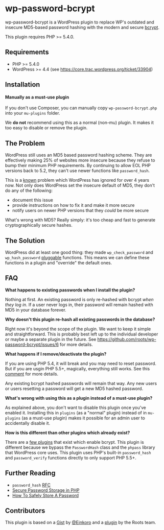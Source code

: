 # wp-password-bcrypt
wp-password-bcrypt is a WordPress plugin to replace WP's outdated and insecure MD5-based password hashing with the modern and secure [bcrypt](https://en.wikipedia.org/wiki/Bcrypt).

This plugin requires PHP >= 5.4.0.

## Requirements

* PHP >= 5.4.0
* WordPress >= 4.4 (see https://core.trac.wordpress.org/ticket/33904)

## Installation

#### Manually as a must-use plugin

If you don't use Composer, you can manually copy `wp-password-bcrypt.php` into your `mu-plugins` folder.

We **do not** recommend using this as a normal (non-mu) plugin. It makes it too easy to disable or remove the plugin.

## The Problem

WordPress still uses an MD5 based password hashing scheme. They are effectively making 25% of websites more insecure because they refuse to bump their minimum PHP requirements. By continuing to allow EOL PHP versions back to 5.2, they can't use newer functions like `password_hash`.

This is a [known](https://core.trac.wordpress.org/ticket/21022) problem which WordPress has ignored for over 4 years now. Not only does WordPress set the insecure default of MD5, they don't do any of the following:

* document this issue
* provide instructions on how to fix it and make it more secure
* notify users on newer PHP versions that they *could* be more secure

What's wrong with MD5? Really simply: it's too cheap and fast to generate cryptographically secure hashes.

## The Solution

WordPress did at least one good thing: they made `wp_check_password` and `wp_hash_password` [pluggable](https://codex.wordpress.org/Pluggable_Functions) functions. This means we can define these functions in a plugin and "override" the default ones.

## FAQ

**What happens to existing passwords when I install the plugin?**

Nothing at first. An existing password is only re-hashed with bcrypt *when they log in*. If a user never logs in, their password will remain hashed with MD5 in your database forever.

**Why doesn't this plugin re-hash all existing passwords in the database?**

Right now it's beyond the scope of the plugin. We want to keep it simple and straightforward. This is probably best left up to the individual developer or maybe a separate plugin in the future. See https://github.com/roots/wp-password-bcrypt/issues/6 for more details.

**What happens if I remove/deactivate the plugin?**

If you are using PHP 5.4, it will break and you may need to reset password. But if you are usgin PHP 5.5+, magically, everything still works. See this [comment](https://github.com/roots/wp-password-bcrypt/issues/7#issuecomment-190919884) for more details.

Any existing bcrypt hashed passwords will remain that way. Any new users or users resetting a password will get a new MD5 hashed password.

**What's wrong with using this as a plugin instead of a must-use plugin?**

As explained above, you don't want to disable this plugin once you've enabled it. Installing this in `plugins` (as a "normal" plugin) instead of in `mu-plugins` (as a must-use plugin) makes it possible for an admin user to accidentally disable it.

**How is this different than other plugins which already exist?**

There are a [few plugins](https://en-gb.wordpress.org/plugins/search.php?q=bcrypt) that exist which enable bcrypt. This plugin is different because we bypass the `PasswordHash` class and the `phpass` library that WordPress core uses. This plugin uses PHP's built-in `password_hash` and `password_verify` functions directly to only support PHP 5.5+.

## Further Reading

* `password_hash` [RFC](https://wiki.php.net/rfc/password_hash)
* [Secure Password Storage in PHP](https://paragonie.com/blog/2016/02/how-safely-store-password-in-2016#php)
* [How To Safely Store A Password](https://codahale.com/how-to-safely-store-a-password/)

## Contributors

This plugin is based on a [Gist](https://gist.github.com/Einkoro/11078301) by [@Einkoro](https://github.com/Einkoro) and a [plugin](https://github.com/roots/wp-password-bcrypt) by the Roots team.
